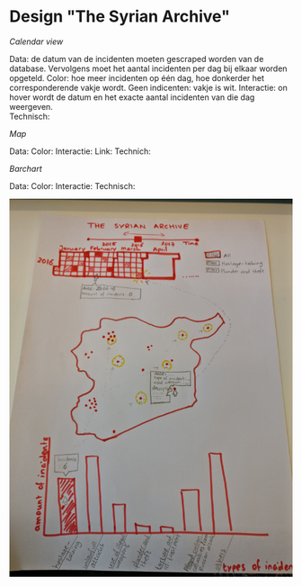 # Design "The Syrian Archive"

*Calendar view*

Data: de datum van de incidenten moeten gescraped worden van de database. Vervolgens moet het aantal incidenten per dag bij elkaar worden opgeteld.
Color: hoe meer incidenten op één dag, hoe donkerder het corresponderende vakje wordt. Geen indicenten: vakje is wit.
Interactie: on hover wordt de datum en het exacte aantal incidenten van die dag weergeven.  
Technisch:

*Map*

Data:
Color:
Interactie:
Link:
Technich:

*Barchart*

Data:
Color:
Interactie:
Technisch:

![Schets](/Images/Schets_technical.jpg)
